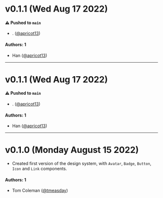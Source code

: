 # v0.1.1 (Wed Aug 17 2022)

#### ⚠️ Pushed to `main`

- . ([@apricot13](https://github.com/apricot13))

#### Authors: 1

- Han ([@apricot13](https://github.com/apricot13))

---

# v0.1.1 (Wed Aug 17 2022)

#### ⚠️ Pushed to `main`

- . ([@apricot13](https://github.com/apricot13))

#### Authors: 1

- Han ([@apricot13](https://github.com/apricot13))

---

# v0.1.0 (Monday August 15 2022)

- Created first version of the design system, with `Avatar`, `Badge`, `Button`, `Icon` and `Link` components.

#### Authors: 1

- Tom Coleman ([@tmeasday](https://github.com/tmeasday))
